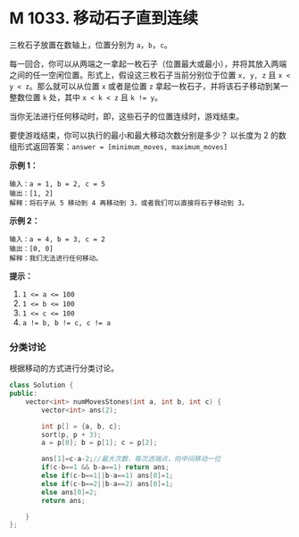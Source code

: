 # M 1033. 移动石子直到连续

三枚石子放置在数轴上，位置分别为 `a`，`b`，`c`。

每一回合，你可以从两端之一拿起一枚石子（位置最大或最小），并将其放入两端之间的任一空闲位置。形式上，假设这三枚石子当前分别位于位置 `x, y, z` 且 `x < y < z`。那么就可以从位置 `x` 或者是位置 `z` 拿起一枚石子，并将该石子移动到某一整数位置 `k` 处，其中 `x < k < z` 且 `k != y`。

当你无法进行任何移动时，即，这些石子的位置连续时，游戏结束。

要使游戏结束，你可以执行的最小和最大移动次数分别是多少？ 以长度为 2 的数组形式返回答案：`answer = [minimum_moves, maximum_moves]`

 

**示例 1：**

```
输入：a = 1, b = 2, c = 5
输出：[1, 2]
解释：将石子从 5 移动到 4 再移动到 3，或者我们可以直接将石子移动到 3。
```

**示例 2：**

```
输入：a = 4, b = 3, c = 2
输出：[0, 0]
解释：我们无法进行任何移动。
```

 

**提示：**

1. `1 <= a <= 100`
2. `1 <= b <= 100`
3. `1 <= c <= 100`
4. `a != b, b != c, c != a`



### 分类讨论

根据移动的方式进行分类讨论。

```cpp
class Solution {
public:
    vector<int> numMovesStones(int a, int b, int c) {
        vector<int> ans(2);

        int p[] = {a, b, c};
        sort(p, p + 3);
        a = p[0]; b = p[1]; c = p[2];

        ans[1]=c-a-2;//最大次数，每次选端点，向中间移动一位
        if(c-b==1 && b-a==1) return ans;
        else if(c-b==1||b-a==1) ans[0]=1;
        else if(c-b==2||b-a==2) ans[0]=1;
        else ans[0]=2;
        return ans;

    }
};
```
